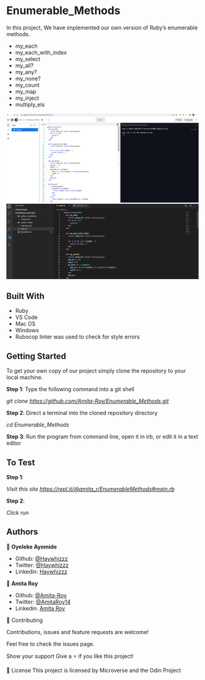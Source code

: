# Enumerable_Methods

In this project, We have implemented our own version of Ruby’s enumerable methods.

- my_each
- my_each_with_index
- my_select
- my_all?
- my_any?
- my_none?
- my_count
- my_map
- my_inject
- multiply_els

![screenshot](assets/images/replit.png)
![screenshot](assets/images/VS_Code.png)

## Built With

- Ruby
- VS Code
- Mac OS
- Windows
- Rubocop linter was used to check for style errors

## Getting Started

To get your own copy of our project simply clone the repository to your local machine.

**Step 1**: Type the following command into a git shell

_git clone <https://github.com/Amita-Roy/Enumerable_Methods.git>_

**Step 2**: Direct a terminal into the cloned repository directory

_cd Enumerable_Methods_

**Step 3**: Run the program from command line, open it in irb, or edit it in a text editor

## To Test

**Step 1**:

_Visit this site <https://repl.it/@amita_r/EnumerableMethods#main.rb>_

**Step 2**:

_Click run_

## Authors

👤 **Oyeleke Ayomide**

- Github: [@Haywhizzz](https://github.com/Haywhizzz)
- Twitter: [@Haywhizzz](https://twitter.com/Haywhizzz)
- Linkedin: [Haywhizzz](https://www.linkedin.com/in/oyeleke-ayomide-b962421a6/)

👤 **Amita Roy**

- Github: [@Amita-Roy](https://github.com/Amita-Roy)
- Twitter: [@AmitaRoy14](https://twitter.com/AmitaRoy14)
- Linkedin: [Amita Roy](https://www.linkedin.com/in/amita-roy-3b823b68/)

🤝 Contributing

Contributions, issues and feature requests are welcome!

Feel free to check the issues page.

Show your support
Give a ⭐️ if you like this project!

📝 License
This project is licensed by Microverse and the Odin Project
